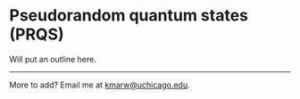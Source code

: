 # Pseudorandom quantum states (PRQS)


Will put an outline here.



---

More to add? Email me at [kmarw@uchicago.edu](mailto:kmarw@uchicago.edu).
